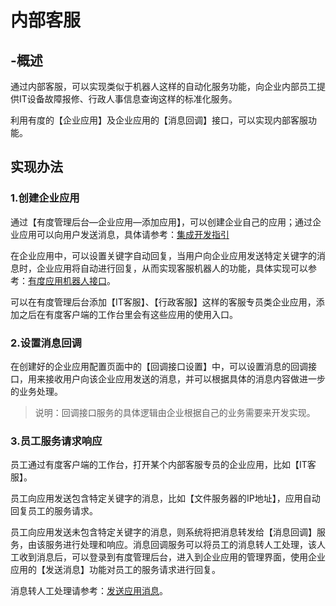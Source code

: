 # 内部客服

## -概述

通过内部客服，可以实现类似于机器人这样的自动化服务功能，向企业内部员工提供IT设备故障报修、行政人事信息查询这样的标准化服务。

利用有度的【企业应用】及企业应用的【消息回调】接口，可以实现内部客服功能。

## 实现办法

### 1.创建企业应用

通过【有度管理后台—企业应用—添加应用】，可以创建企业自己的应用；通过企业应用可以向用户发送消息，具体请参考：[集成开发指引](developer/integration/summary)

在企业应用中，可以设置关键字自动回复，当用户向企业应用发送特定关键字的消息时，企业应用将自动进行回复，从而实现客服机器人的功能，具体实现可以参考：[有度应用机器人接口](https://youdu.im/api/doc.html#10071)。

可以在有度管理后台添加【IT客服】、【行政客服】这样的客服专员类企业应用，添加之后在有度客户端的工作台里会有这些应用的使用入口。

### 2.设置消息回调

在创建好的企业应用配置页面中的【回调接口设置】中，可以设置消息的回调接口，用来接收用户向该企业应用发送的消息，并可以根据具体的消息内容做进一步的业务处理。

> 说明：回调接口服务的具体逻辑由企业根据自己的业务需要来开发实现。

### 3.员工服务请求响应

员工通过有度客户端的工作台，打开某个内部客服专员的企业应用，比如【IT客服】。

员工向应用发送包含特定关键字的消息，比如【文件服务器的IP地址】，应用自动回复员工的服务请求。

员工向应用发送未包含特定关键字的消息，则系统将把消息转发给【消息回调】服务，由该服务进行处理和响应。消息回调服务可以将员工的消息转人工处理，该人工收到消息后，可以登录到有度管理后台，进入到企业应用的管理界面，使用企业应用的【发送消息】功能对员工的服务请求进行回复。

消息转人工处理请参考：[发送应用消息](https://youdu.im/api/api.html#40041)。
